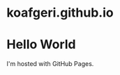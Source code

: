 koafgeri.github.io
==================
<html>
<body>
<h1>Hello World</h1>
<p>I'm hosted with GitHub Pages.</p>
</body>
</html>
